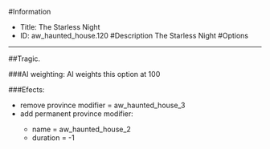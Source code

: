 #Information
 - Title: The Starless Night
 - ID: aw_haunted_house.120
#Description
The Starless Night
#Options

___
##Tragic.

###AI weighting:
AI weights this option at 100


###Efects:<ul><li>remove province modifier = aw_haunted_house_3</li><li>add permanent province modifier:</li><ul><li>name = aw_haunted_house_2</li><li>duration = -1</li></ul></ul>
